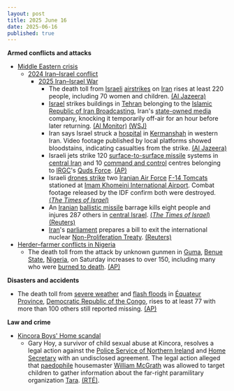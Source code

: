 ```yaml
---
layout: post
title: 2025 June 16
date: 2025-06-16
published: true
---
```



**Armed conflicts and attacks**

* [Middle Eastern crisis](https://en.wikipedia.org/wiki/Middle_Eastern_crisis_%282023%E2%80%93present%29 "Middle Eastern crisis (2023–present)")
  + [2024 Iran–Israel conflict](https://en.wikipedia.org/wiki/2024_Iran%E2%80%93Israel_conflict "2024 Iran–Israel conflict")
    - [2025 Iran–Israel War](https://en.wikipedia.org/wiki/Iran%E2%80%93Israel_War "Iran–Israel War")
      * The death toll from [Israeli](https://en.wikipedia.org/wiki/Israel_Defense_Forces "Israel Defense Forces") [airstrikes](https://en.wikipedia.org/wiki/Airstrike "Airstrike") on [Iran](https://en.wikipedia.org/wiki/Iran "Iran") rises at least 220 people, including 70 women and children. [(Al Jazeera)](https://www.aljazeera.com/news/liveblog/2025/6/15/updates-death-toll-grows-as-iran-and-israel-continue-to-trade-attacks)
      * [Israel](https://en.wikipedia.org/wiki/Israel "Israel") strikes buildings in [Tehran](https://en.wikipedia.org/wiki/Tehran "Tehran") belonging to the [Islamic Republic of Iran Broadcasting](https://en.wikipedia.org/wiki/Islamic_Republic_of_Iran_Broadcasting "Islamic Republic of Iran Broadcasting"), Iran's [state-owned media](https://en.wikipedia.org/wiki/State_media "State media") company, knocking it temporarily off-air for an hour before later returning. [(Al Monitor)](https://www.al-monitor.com/originals/2025/06/iran-state-tv-briefly-knocked-air-strike-after-missiles-kill-11-israel) [(WSJ)](https://www.wsj.com/livecoverage/israel-iran-attack-news/card/israel-bombs-iran-state-media-buildings-in-tehran-SMnTroA3jJGJpKjvdGWX)
      * Iran says Israel struck a [hospital](https://en.wikipedia.org/wiki/Hospital "Hospital") in [Kermanshah](https://en.wikipedia.org/wiki/Kermanshah "Kermanshah") in western Iran. Video footage published by local platforms showed bloodstains, indicating casualties from the strike. [(Al Jazeera)](https://www.aljazeera.com/news/2025/6/16/little-sign-of-restraint-as-israel-and-iran-continue-to-swap-deadly-strikes)
      * Israeli jets strike 120 [surface-to-surface missile](https://en.wikipedia.org/wiki/Surface-to-surface_missile "Surface-to-surface missile") systems in [central Iran](https://en.wikipedia.org/wiki/Central_Iran "Central Iran") and 10 [command and control](https://en.wikipedia.org/wiki/Command_and_control "Command and control") centres belonging to [IRGC](https://en.wikipedia.org/wiki/Islamic_Revolutionary_Guard_Corps "Islamic Revolutionary Guard Corps")'s [Quds Force](https://en.wikipedia.org/wiki/Quds_Force "Quds Force"). [(AP)](https://apnews.com/article/israel-iran-missile-attacks-nuclear-news-06-16-2025-c98074e62ce5afd4c3f6d33edaffa069)
      * Israeli [drones strike](https://en.wikipedia.org/wiki/Drone_warfare "Drone warfare") two [Iranian Air Force](https://en.wikipedia.org/wiki/Islamic_Republic_of_Iran_Air_Force "Islamic Republic of Iran Air Force") [F-14 Tomcats](https://en.wikipedia.org/wiki/Grumman_F-14_Tomcat "Grumman F-14 Tomcat") stationed at [Imam Khomeini International Airport](https://en.wikipedia.org/wiki/Imam_Khomeini_International_Airport "Imam Khomeini International Airport"). Combat footage released by the IDF confirm both were destroyed. [(*The Times of Israel*)](https://www.timesofisrael.com/liveblog_entry/idf-destroyed-two-iranian-f-14-fighter-jets-in-attack-on-tehran-airport/)
      * An [Iranian](https://en.wikipedia.org/wiki/Islamic_Revolutionary_Guard_Corps_Aerospace_Force "Islamic Revolutionary Guard Corps Aerospace Force") [ballistic missile](https://en.wikipedia.org/wiki/Ballistic_missile "Ballistic missile") barrage kills eight people and injures 287 others in [central Israel](https://en.wikipedia.org/wiki/Central_District_%28Israel%29 "Central District (Israel)"). [(*The Times of Israel*)](https://www.timesofisrael.com/8-killed-nearly-300-injured-as-iranian-ballistic-missiles-strike-central-israel-haifa/) [(Reuters)](https://www.reuters.com/world/americas/israel-iran-battle-escalates-will-be-high-agenda-world-leaders-meet-2025-06-16/)
      * [Iran](https://en.wikipedia.org/wiki/Iran "Iran")'s [parliament](https://en.wikipedia.org/wiki/Islamic_Consultative_Assembly "Islamic Consultative Assembly") prepares a bill to exit the international nuclear [Non-Proliferation Treaty](https://en.wikipedia.org/wiki/Non-Proliferation_Treaty "Non-Proliferation Treaty"). [(Reuters)](https://www.reuters.com/world/middle-east/iran-foreign-ministry-says-parliament-is-preparing-bill-leave-npt-2025-06-16/)
* [Herder–farmer conflicts in Nigeria](https://en.wikipedia.org/wiki/Herder%E2%80%93farmer_conflicts_in_Nigeria "Herder–farmer conflicts in Nigeria")
  + The death toll from the attack by unknown gunmen in [Guma](https://en.wikipedia.org/wiki/Guma "Guma"), [Benue State](https://en.wikipedia.org/wiki/Benue_State "Benue State"), [Nigeria](https://en.wikipedia.org/wiki/Nigeria "Nigeria"), on Saturday increases to over 150, including many who were [burned to death](https://en.wikipedia.org/wiki/Death_by_burning "Death by burning"). [(AP)](https://apnews.com/article/nigeria-attack-village-gunmen-e7088debbc5410fad2c3c3454442bd91)

**Disasters and accidents**

* The death toll from [severe weather](https://en.wikipedia.org/wiki/Severe_weather "Severe weather") and [flash floods](https://en.wikipedia.org/wiki/Flash_flood "Flash flood") in [Équateur Province](https://en.wikipedia.org/wiki/Province_of_%C3%89quateur "Province of Équateur"), [Democratic Republic of the Congo](https://en.wikipedia.org/wiki/Democratic_Republic_of_the_Congo "Democratic Republic of the Congo"), rises to at least 77 with more than 100 others still reported missing. [(AP)](https://apnews.com/article/congo-kinshasa-flooding-boat-accident-142280ad3916f0ddf8e5b9882875a21a)

**Law and crime**

* [Kincora Boys' Home scandal](https://en.wikipedia.org/wiki/Kincora_Boys%27_Home "Kincora Boys' Home")
  + Gary Hoy, a survivor of child sexual abuse at Kincora, resolves a legal action against the [Police Service of Northern Ireland](https://en.wikipedia.org/wiki/Police_Service_of_Northern_Ireland "Police Service of Northern Ireland") and [Home Secretary](https://en.wikipedia.org/wiki/Home_Secretary "Home Secretary") with an undisclosed agreement. The legal action alleged that [paedophile](https://en.wikipedia.org/wiki/Paedophile "Paedophile") housemaster [William McGrath](https://en.wikipedia.org/wiki/William_McGrath "William McGrath") was allowed to target children to gather information about the far-right paramilitary organization [Tara](https://en.wikipedia.org/wiki/Tara_%28Northern_Ireland%29 "Tara (Northern Ireland)"). [(RTÉ)](https://www.rte.ie/news/courts/2025/0616/1518712-kincora-boys-home/).
